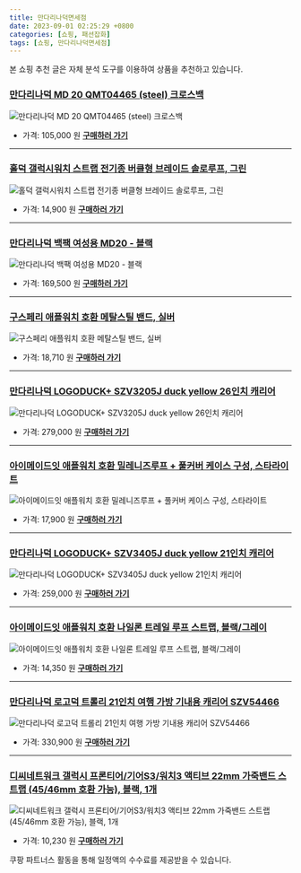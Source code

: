 ```yaml
---
title: 만다리나덕면세점
date: 2023-09-01 02:25:29 +0800
categories: [쇼핑, 패션잡화]
tags: [쇼핑, 만다리나덕면세점]
---
```

본 쇼핑 추천 글은 자체 분석 도구를 이용하여 상품을 추천하고 있습니다.
### [만다리나덕 MD 20 QMT04465 (steel) 크로스백](https://link.coupang.com/re/AFFSDP?lptag=AF1030537&pageKey=7405001393&itemId=19174328702&vendorItemId=86292420533&traceid=V0-153-04b2262069cf8b21&requestid=20230907022529581266312315&token=31850C%7CMIXED)
![만다리나덕 MD 20 QMT04465 (steel) 크로스백](https://ads-partners.coupang.com/image1/G1YL-AtLhV4Oj2AbG4BWZ38bhudShZ2ZUXupLayQlFYyqamBvvkzrX4fxyQWsgqylcq0U7UrdwLJY9bVrqeoWYXilygsi_txPiQYYu5BNPA1eBBFd4jGS1DhfDwZHIFwL3BIuYvIP4kob6bCDjHKhviajrdM5Trgu4j_GrD5coAxfoPHY_dWJnvrIWJFJYYjdKXSwdG146HfkjdkQzAAnikQ_k1WwLxH7BNl2ROcZ3PC4LQK4waaE9fn0bXRkCwQ0GxMst6Hs37O2j6D2h9wv0kgYxIqzTG9YfxgwmIfomW4)
- 가격: 105,000 원
[**구매하러 가기**](https://link.coupang.com/re/AFFSDP?lptag=AF1030537&pageKey=7405001393&itemId=19174328702&vendorItemId=86292420533&traceid=V0-153-04b2262069cf8b21&requestid=20230907022529581266312315&token=31850C%7CMIXED)
---
### [홀덕 갤럭시워치 스트랩 전기종 버클형 브레이드 솔로루프, 그린](https://link.coupang.com/re/AFFSDP?lptag=AF1030537&pageKey=7243937091&itemId=18411855630&vendorItemId=85554255141&traceid=V0-153-b3db487ac7b012f2&clickBeacon=DH2J7EiUBRymGFXV4e9N15NMmnlggMP20pyRp1kvkILPteRKd%2BSGiqsHPr2f%2BMZ1Sx5wi81gKTwIYyDYDQKNzaonYuKTGeiz%2Fg90T%2F9fSGGm%2BPkKDBFngw6T62V4rhuOlRZ%2B3JRfRGUhyfCZABdzE3q1h2nNdU6P7ItyeFQZ5DTvvUA%2FtyenWukoJveO8PAn%2BrT0NqkfM9nWD%2BqycPTOegzdzXdlVlIa%2FjcbXdZ07sMxsCdD1qzeGSAkvp5ZkBWiarv1v13D%2Ff%2Bwp9iC0RqFMEG1kRvkit30Fsb7SSBj6rBsYm%2BalJLr5pRjvPLtZFdI41KEGR6%2BqIqsDWGSEWcnm0YRl%2BrQz8wLlcBUNkWzJx9NI%2FP5h%2FXkeE1KVzgUbDm5TR5NMutL7XAollomTd0kH0%2FeWHE9Jp3O2NILz5mj36IQavrbOW6Ty2EmU5vMKrsYR39dc8FgzZSecN2sH3WNwISgseuZaq9ilys0Kv2eVoapPQzm5u0iWYBzqSwkzJIVTq8w7LKmPuz2nanG3aGGa1lhijH3i3TZIyEKFj9kY2Vb%2F2D16KuwR7DLip6eQHMQvi3SbdhmWTNJO68KSqBTvWdnXezp5pv0BZccEg7tW2NQxqcMiKtc25KVdwASz8WWFagGT2NdE2OEFFUeAreGz16WTtBy3HyQn1JLzfQdbZAifY4XL3QWZu5D7gZYwtJO%2FS%2BFLKAHJRCvQNgkiDEpHWNzBsGWPDU92WC8o9rNoMUuMmGcV0jWCU4YDmixwG%2F%2BqVT%2FKfoH4zRqnZP6kBEvw3ceFao1pDZYG%2FFSJq061v%2BT9b4zyHxkR%2FR6yOOkVNghlyy%2FyAPMWDUg1FNhAYZ7Bhwvx6KjbaJzcfQuCwyoYE8Xact9ez79qOeOmFKaKcFu&requestid=20230907022529581266312315&token=31850C%7CMIXED)
![홀덕 갤럭시워치 스트랩 전기종 버클형 브레이드 솔로루프, 그린](https://ads-partners.coupang.com/image1/kc4uOauMKmILzHfgkeJ7O5EYUBBYWpKr7RlTaV-2B2oR8HeUmxU7HGyyjT-a9OiYFnzKagIbL4FYR_EMNHEfMMZ8_8HGWjJZ8g5z6miDpcbGi4HLJuhTMuR2krTiU3jbSIPMhrzt0l5wrghEhPTn5ZtMi5daARThbkUWEyOrafWGiHUKJKHf1p9XGf7aQdsjXI94Ae8mhJLQRESrrnAiYLgouygEg1TCqcZGRq2dp4b0ooCMxQC3o3KaFZHYQAhX9MCFjOi44MilIbOOh6vZpQeRHX8ytFl8vXE_Mnhj46yFoF-R)
- 가격: 14,900 원
[**구매하러 가기**](https://link.coupang.com/re/AFFSDP?lptag=AF1030537&pageKey=7243937091&itemId=18411855630&vendorItemId=85554255141&traceid=V0-153-b3db487ac7b012f2&clickBeacon=DH2J7EiUBRymGFXV4e9N15NMmnlggMP20pyRp1kvkILPteRKd%2BSGiqsHPr2f%2BMZ1Sx5wi81gKTwIYyDYDQKNzaonYuKTGeiz%2Fg90T%2F9fSGGm%2BPkKDBFngw6T62V4rhuOlRZ%2B3JRfRGUhyfCZABdzE3q1h2nNdU6P7ItyeFQZ5DTvvUA%2FtyenWukoJveO8PAn%2BrT0NqkfM9nWD%2BqycPTOegzdzXdlVlIa%2FjcbXdZ07sMxsCdD1qzeGSAkvp5ZkBWiarv1v13D%2Ff%2Bwp9iC0RqFMEG1kRvkit30Fsb7SSBj6rBsYm%2BalJLr5pRjvPLtZFdI41KEGR6%2BqIqsDWGSEWcnm0YRl%2BrQz8wLlcBUNkWzJx9NI%2FP5h%2FXkeE1KVzgUbDm5TR5NMutL7XAollomTd0kH0%2FeWHE9Jp3O2NILz5mj36IQavrbOW6Ty2EmU5vMKrsYR39dc8FgzZSecN2sH3WNwISgseuZaq9ilys0Kv2eVoapPQzm5u0iWYBzqSwkzJIVTq8w7LKmPuz2nanG3aGGa1lhijH3i3TZIyEKFj9kY2Vb%2F2D16KuwR7DLip6eQHMQvi3SbdhmWTNJO68KSqBTvWdnXezp5pv0BZccEg7tW2NQxqcMiKtc25KVdwASz8WWFagGT2NdE2OEFFUeAreGz16WTtBy3HyQn1JLzfQdbZAifY4XL3QWZu5D7gZYwtJO%2FS%2BFLKAHJRCvQNgkiDEpHWNzBsGWPDU92WC8o9rNoMUuMmGcV0jWCU4YDmixwG%2F%2BqVT%2FKfoH4zRqnZP6kBEvw3ceFao1pDZYG%2FFSJq061v%2BT9b4zyHxkR%2FR6yOOkVNghlyy%2FyAPMWDUg1FNhAYZ7Bhwvx6KjbaJzcfQuCwyoYE8Xact9ez79qOeOmFKaKcFu&requestid=20230907022529581266312315&token=31850C%7CMIXED)
---
### [만다리나덕 백팩 여성용 MD20 - 블랙](https://link.coupang.com/re/AFFSDP?lptag=AF1030537&pageKey=6677956770&itemId=15387883112&vendorItemId=84613572005&traceid=V0-153-c8646796db8f7148&requestid=20230907022529581266312315&token=31850C%7CMIXED)
![만다리나덕 백팩 여성용 MD20 - 블랙](https://ads-partners.coupang.com/image1/_iA6h3PrXgkzBq1u_nxXWtZvIzXrUhz9qnLUFnkMAxZTV-n5L8fChKJQ-uvK8m-1-04MjN9t6oXXgvWv5x199LQPj7k6dOwfCcRbtjIEshhF26TrAug3k3bvlUZmPyvWruHLldCNOAUgZDpONxe-DvmViSuZXtzjSkmyFxzkXk--3g3UQR3I9wdC9D-fYe4ZvPM9PcPaRsvyUxAr5rojhVa71NxxJg8unpcoQtrQSo9GLpEk6nhBlzM5Tjlx5F-5uoNYZJMi41vIvqbJLFJnNjr6sNAHAvgJYqpqGY-ZxQg=)
- 가격: 169,500 원
[**구매하러 가기**](https://link.coupang.com/re/AFFSDP?lptag=AF1030537&pageKey=6677956770&itemId=15387883112&vendorItemId=84613572005&traceid=V0-153-c8646796db8f7148&requestid=20230907022529581266312315&token=31850C%7CMIXED)
---
### [구스페리 애플워치 호환 메탈스틸 밴드, 실버](https://link.coupang.com/re/AFFSDP?lptag=AF1030537&pageKey=1436093808&itemId=2478852282&vendorItemId=70472181698&traceid=V0-153-96b0da26767978b9&clickBeacon=DH2J7EiUBRymGFXV4e9N15NMmnlggMP20pyRp1kvkILPteRKd%2BSGiqsHPr2f%2BMZ1Sx5wi81gKTwIYyDYDQKNzaonYuKTGeiz%2Fg90T%2F9fSGGdkCCPJtSnmHgUDKWsYxiZlRZ%2B3JRfRGUhyfCZABdzE6th8ICjnSt0ItgbE5mT6%2BumwjVT29ZKvdSTtg0EHMIj%2BrT0NqkfM9nWD%2BqycPTOegzdzXdlVlIa%2FjcbXdZ07sMxsCdD1qzeGSAkvp5ZkBWiarv1v13D%2Ff%2Bwp9iC0RqFMGFFbpH2eP6z5%2FF%2BXeuYXZ5Jp3vn%2B3ck83h9FpCEJ7vaPITm0DaElzEgRaNXYZLXL0Ko6OnaHKpJva7VEa11KPlkzuaQ7n6fJTRUEyNtGaLJEc6itA43RSJAcEgjTaHdCqbSNslo7PlbknQ2cSHiACAYfwNhJuEfzg0Ir%2BnlbXAteEsnbmUR1gRYNzJwp%2BA4JdYy5F5eHjRVvXPZLRWX9M2pPQzm5u0iWYBzqSwkzJIVTq8w7LKmPuz2nanG3aGGa1lhijH3i3TZIyEKFj9kY2Vb%2F2D16KuwR7DLip6eQHMQvi3SbdhmWTNJO68KSqBTvWdnXezp5pv0BZccEg7tW2NQxqcMiKtc25KVdwASz8WWFagGT2NdE2OEFFUeAreGz16WTtBy3HyQn1JLzfQdbZAifY4XL3QWZu5D7gZYwtJO%2FS%2BFLKAHJRCvQNgkiDEpHWNzBsGWPDU92WC8o9rNoMUuMmGcV0jWCU4YDmixwG%2F%2BqVT%2FKfoH4zRqnZP6kBEvw3ceFao1pDZYG%2FFSJq061v%2BT9b4zyHxkR%2FR6yOOkVNghlyy%2FyAPMWDUg1FNhAYZ7Bhwvx6KjbaJzcfQuCwyoYE8Xact9ez79qOeOmFKaKcFu&requestid=20230907022529581266312315&token=31850C%7CMIXED)
![구스페리 애플워치 호환 메탈스틸 밴드, 실버](https://ads-partners.coupang.com/image1/wGfTPO2v0aXbxbhVwFKqVxYQedPOx2SCZMaNHQmVU2BZAbLpsifxJAb4SDISOes3cnlZf0UeI4ao0kSZcX7tZ9jMzbJMDPzhpdFF23yiaePPrnH2RZP014hfrcsvk5ZioT1AlIVrN9pRvDmGS5RQkBcFfbkuqIE56MgZayNrUXVLETEhjeydCWXkQ0mF5pgNIHFt4fMS_EvzJIHwi2-M7_p9v62lBS8zPu0zo539dAEd3AWNPYGzjFE7RTWVLz111kZBoj-5g3RgYT1dfga7wAScx0Iy)
- 가격: 18,710 원
[**구매하러 가기**](https://link.coupang.com/re/AFFSDP?lptag=AF1030537&pageKey=1436093808&itemId=2478852282&vendorItemId=70472181698&traceid=V0-153-96b0da26767978b9&clickBeacon=DH2J7EiUBRymGFXV4e9N15NMmnlggMP20pyRp1kvkILPteRKd%2BSGiqsHPr2f%2BMZ1Sx5wi81gKTwIYyDYDQKNzaonYuKTGeiz%2Fg90T%2F9fSGGdkCCPJtSnmHgUDKWsYxiZlRZ%2B3JRfRGUhyfCZABdzE6th8ICjnSt0ItgbE5mT6%2BumwjVT29ZKvdSTtg0EHMIj%2BrT0NqkfM9nWD%2BqycPTOegzdzXdlVlIa%2FjcbXdZ07sMxsCdD1qzeGSAkvp5ZkBWiarv1v13D%2Ff%2Bwp9iC0RqFMGFFbpH2eP6z5%2FF%2BXeuYXZ5Jp3vn%2B3ck83h9FpCEJ7vaPITm0DaElzEgRaNXYZLXL0Ko6OnaHKpJva7VEa11KPlkzuaQ7n6fJTRUEyNtGaLJEc6itA43RSJAcEgjTaHdCqbSNslo7PlbknQ2cSHiACAYfwNhJuEfzg0Ir%2BnlbXAteEsnbmUR1gRYNzJwp%2BA4JdYy5F5eHjRVvXPZLRWX9M2pPQzm5u0iWYBzqSwkzJIVTq8w7LKmPuz2nanG3aGGa1lhijH3i3TZIyEKFj9kY2Vb%2F2D16KuwR7DLip6eQHMQvi3SbdhmWTNJO68KSqBTvWdnXezp5pv0BZccEg7tW2NQxqcMiKtc25KVdwASz8WWFagGT2NdE2OEFFUeAreGz16WTtBy3HyQn1JLzfQdbZAifY4XL3QWZu5D7gZYwtJO%2FS%2BFLKAHJRCvQNgkiDEpHWNzBsGWPDU92WC8o9rNoMUuMmGcV0jWCU4YDmixwG%2F%2BqVT%2FKfoH4zRqnZP6kBEvw3ceFao1pDZYG%2FFSJq061v%2BT9b4zyHxkR%2FR6yOOkVNghlyy%2FyAPMWDUg1FNhAYZ7Bhwvx6KjbaJzcfQuCwyoYE8Xact9ez79qOeOmFKaKcFu&requestid=20230907022529581266312315&token=31850C%7CMIXED)
---
### [만다리나덕 LOGODUCK+ SZV3205J duck yellow 26인치 캐리어](https://link.coupang.com/re/AFFSDP?lptag=AF1030537&pageKey=6610443659&itemId=14987401251&vendorItemId=82210391976&traceid=V0-153-b260cbf51997f0f1&requestid=20230907022529581266312315&token=31850C%7CMIXED)
![만다리나덕 LOGODUCK+ SZV3205J duck yellow 26인치 캐리어](https://ads-partners.coupang.com/image1/1am-u6YUzReKQo1i1ZDPBAzfmdem6fpnmnMVD6HqRpbVFS_t4Q9nP0HGu1u26in0IpvBzE8WPDeb_PLPudWNwZndnXhOo-u5uheJ4EIIqiWwNAzPBo3QH4KOXzha8aqV8oK9cjWxsO-qxX5UndQl_D3iUP_6MMKHnPUeDaxGe9AU1CAt8EYgX9Y_l-vQ_k-aaxiWe9Rr2VBlq5ovMHO23L4T9q_S9VChSoVA_4nn7bMIT7-Fw3HVO1wKtupjnFX3bGo3p4M_fsYtId59RknPmhSuTXfpnH6_sKFmJP6GmGQ=)
- 가격: 279,000 원
[**구매하러 가기**](https://link.coupang.com/re/AFFSDP?lptag=AF1030537&pageKey=6610443659&itemId=14987401251&vendorItemId=82210391976&traceid=V0-153-b260cbf51997f0f1&requestid=20230907022529581266312315&token=31850C%7CMIXED)
---
### [아이메이드잇 애플워치 호환 밀레니즈루프 + 풀커버 케이스 구성, 스타라이트](https://link.coupang.com/re/AFFSDP?lptag=AF1030537&pageKey=7365531955&itemId=18987094774&vendorItemId=86112373026&traceid=V0-153-519abdb74429ec72&clickBeacon=DH2J7EiUBRymGFXV4e9N15NMmnlggMP20pyRp1kvkILPteRKd%2BSGiqsHPr2f%2BMZ1Sx5wi81gKTwIYyDYDQKNzaonYuKTGeiz%2Fg90T%2F9fSGETThGxttEjJ3LFmFArxuN1lRZ%2B3JRfRGUhyfCZABdzE37exj0gwIoxrQ0Mcx9PEtwHWKAELPQ8qEfHZt%2BUfmLC%2BrT0NqkfM9nWD%2BqycPTOegzdzXdlVlIa%2FjcbXdZ07sMxsCdD1qzeGSAkvp5ZkBWiarv1v13D%2Ff%2Bwp9iC0RqFMGEAJlmfKqelUDbzf9Ii7qIZD9ETgBK58H0vmINk%2BcKXchzibc5fx%2B5XNiflMcHjZViKgm9WyNHrAR%2BaBl0njsKdHpFnQCnPTNKPKHeiy1PMluL%2BWBVG1zMEPJD4TN%2BqGk%2FeWHE9Jp3O2NILz5mj36Ko5bOJcTyxHlquD9ToBi%2FPE3rI8hdbyt7ScBdnHj%2FIghbAlCWEib05CfmOGA874fr8zM4tMexYb2oJE7eVCxaTvCHHcygfbktaiabUt0DJPryEJGnZRVUuI1abK4e1UPS%2F1O2C88A9c7zKYnazJ2bVEJUvpyKIn%2FMWNhIoryPDySgFT7jWAr0v0Ut03VUYexePRv1fnMjCH%2B0CoONJdvkwaWYypoZkd7V0%2FjsUWGxObf%2BoAtbiDXtPh39QvIT7cRI83fgWhSPRUmA7NOIUhXivc0QQdj2iESIgi7j3q50qdzIWvsNAisrGhAcNhQn2xV0JO7cdcV7c7JxVlFCn97b0IkWOT0jlb%2FpaN%2Bt3k08%2Fs1MPWsaVzTjiS%2FGfZofBnCLoaKXwDOWnfzXJK7Zw0LUcogydlKx2cxqDE4uIBVCidDS9mWKErl%2FIPlG6kZC5OVO0rJz9ku1u2Gckitf96LRY&requestid=20230907022529581266312315&token=31850C%7CMIXED)
![아이메이드잇 애플워치 호환 밀레니즈루프 + 풀커버 케이스 구성, 스타라이트](https://ads-partners.coupang.com/image1/VceVj3vD00JzUBghVXvwRgiLaRwOHs5u3-zLoFnJsLwGpstSv_SZM5-5IN-hGxM9tE8sVC-JxhtpJ4r1ppeFM4rxvqAD7aCQPBtRHCe4eWIUMiwu_56rMRg8rCg6XH48DiGEi6UYcI6vOyOahih-V-iyMiGi-HEBZ3qrXzOIMllQid688NGyYfe4vTqc671kKC0fHdxyOby6JSVA_0Zh4dy4vCWxSg91hBR6ACOaBDnOonO7n3dSznZSteKWN6HmOmO16JXpgb0U1X3I2VyF8ohvYLJnr_pR56PkK9Q-1qpHHn6DrgE=)
- 가격: 17,900 원
[**구매하러 가기**](https://link.coupang.com/re/AFFSDP?lptag=AF1030537&pageKey=7365531955&itemId=18987094774&vendorItemId=86112373026&traceid=V0-153-519abdb74429ec72&clickBeacon=DH2J7EiUBRymGFXV4e9N15NMmnlggMP20pyRp1kvkILPteRKd%2BSGiqsHPr2f%2BMZ1Sx5wi81gKTwIYyDYDQKNzaonYuKTGeiz%2Fg90T%2F9fSGETThGxttEjJ3LFmFArxuN1lRZ%2B3JRfRGUhyfCZABdzE37exj0gwIoxrQ0Mcx9PEtwHWKAELPQ8qEfHZt%2BUfmLC%2BrT0NqkfM9nWD%2BqycPTOegzdzXdlVlIa%2FjcbXdZ07sMxsCdD1qzeGSAkvp5ZkBWiarv1v13D%2Ff%2Bwp9iC0RqFMGEAJlmfKqelUDbzf9Ii7qIZD9ETgBK58H0vmINk%2BcKXchzibc5fx%2B5XNiflMcHjZViKgm9WyNHrAR%2BaBl0njsKdHpFnQCnPTNKPKHeiy1PMluL%2BWBVG1zMEPJD4TN%2BqGk%2FeWHE9Jp3O2NILz5mj36Ko5bOJcTyxHlquD9ToBi%2FPE3rI8hdbyt7ScBdnHj%2FIghbAlCWEib05CfmOGA874fr8zM4tMexYb2oJE7eVCxaTvCHHcygfbktaiabUt0DJPryEJGnZRVUuI1abK4e1UPS%2F1O2C88A9c7zKYnazJ2bVEJUvpyKIn%2FMWNhIoryPDySgFT7jWAr0v0Ut03VUYexePRv1fnMjCH%2B0CoONJdvkwaWYypoZkd7V0%2FjsUWGxObf%2BoAtbiDXtPh39QvIT7cRI83fgWhSPRUmA7NOIUhXivc0QQdj2iESIgi7j3q50qdzIWvsNAisrGhAcNhQn2xV0JO7cdcV7c7JxVlFCn97b0IkWOT0jlb%2FpaN%2Bt3k08%2Fs1MPWsaVzTjiS%2FGfZofBnCLoaKXwDOWnfzXJK7Zw0LUcogydlKx2cxqDE4uIBVCidDS9mWKErl%2FIPlG6kZC5OVO0rJz9ku1u2Gckitf96LRY&requestid=20230907022529581266312315&token=31850C%7CMIXED)
---
### [만다리나덕 LOGODUCK+ SZV3405J duck yellow 21인치 캐리어](https://link.coupang.com/re/AFFSDP?lptag=AF1030537&pageKey=7405001628&itemId=19174329920&vendorItemId=86292420798&traceid=V0-153-1ee2a98e4003d331&requestid=20230907022529581266312315&token=31850C%7CMIXED)
![만다리나덕 LOGODUCK+ SZV3405J duck yellow 21인치 캐리어](https://ads-partners.coupang.com/image1/f3oiJcrOjycluwczfzjKHmbK5bHWKvJDIr4mWFo71nl9CkJsYSPhxHWvAJsKEZFUgHyEhfjgzag4p977GACuT_gjMlXnNHHC_y1B9n6FPCDpkx36rW1HtxZThJY-klEAhyNR6SdwQtdPGfcjWTGs_p9nqvt-HBsWaZ5sQeaQvuTTpnT-otZtmq5c85omnv0JweXpATAmhkM0N2Gj-Spd43q2e6205z_iSVQL2k11OcuDpEkkX1nTq_kiSWTVw6CMJuqFsR5KQ2spF9niRUcTNCZECmRlfYAx_vKjdfC2oA==)
- 가격: 259,000 원
[**구매하러 가기**](https://link.coupang.com/re/AFFSDP?lptag=AF1030537&pageKey=7405001628&itemId=19174329920&vendorItemId=86292420798&traceid=V0-153-1ee2a98e4003d331&requestid=20230907022529581266312315&token=31850C%7CMIXED)
---
### [아이메이드잇 애플워치 호환 나일론 트레일 루프 스트랩, 블랙/그레이](https://link.coupang.com/re/AFFSDP?lptag=AF1030537&pageKey=6960839713&itemId=16944934945&vendorItemId=84132268746&traceid=V0-153-7938afb1485ce025&clickBeacon=DH2J7EiUBRymGFXV4e9N15NMmnlggMP20pyRp1kvkILPteRKd%2BSGiqsHPr2f%2BMZ1Sx5wi81gKTwIYyDYDQKNzaonYuKTGeiz%2Fg90T%2F9fSGHbDr7kjsVAJX0gkvu1pZLDlRZ%2B3JRfRGUhyfCZABdzE2ZqytH3jcP%2FO3MVmZuvvSZwEL%2BGWAv59gMR1Wgs6CPB%2BrT0NqkfM9nWD%2BqycPTOegzdzXdlVlIa%2FjcbXdZ07sMxsCdD1qzeGSAkvp5ZkBWiarv1v13D%2Ff%2Bwp9iC0RqFMBU0m88uZskr43Ho1KEgZwGdQ9IjF035Odh9ed4W0PFearMgp606%2FaPlT6YaRGZW4ZZvUZXqsvXh812NdCBNNxmoR%2Frg%2Bxn83RaqWWua0V1OLNwjK225XOsJzXC6fGK%2FlqbSNslo7PlbknQ2cSHiACAYfwNhJuEfzg0Ir%2BnlbXAtCqSHG%2BmYLbbFcn3NxN238uZjg%2FYhA%2BxO%2BRyaTwaRTCWpPQzm5u0iWYBzqSwkzJIVTq8w7LKmPuz2nanG3aGGa1lhijH3i3TZIyEKFj9kY2Vb%2F2D16KuwR7DLip6eQHMQvi3SbdhmWTNJO68KSqBTvWdnXezp5pv0BZccEg7tW2NQxqcMiKtc25KVdwASz8WWFagGT2NdE2OEFFUeAreGz16WTtBy3HyQn1JLzfQdbZAifY4XL3QWZu5D7gZYwtJO%2FS%2BFLKAHJRCvQNgkiDEpHWNzBsGWPDU92WC8o9rNoMUuMmGcV0jWCU4YDmixwG%2F%2BqVT%2FKfoH4zRqnZP6kBEvw3ceFao1pDZYG%2FFSJq061v%2BT9b4zyHxkR%2FR6yOOkVNghlyy%2FyAPMWDUg1FNhAYZ7Bhwvx6KjbaJzcfQuCwyoYE8Xact9ez79qOeOmFKaKcFu&requestid=20230907022529581266312315&token=31850C%7CMIXED)
![아이메이드잇 애플워치 호환 나일론 트레일 루프 스트랩, 블랙/그레이](https://ads-partners.coupang.com/image1/E9YaUuiiL_J1SAXUE-RSN8V6L1C_z0sCkGMsQWX2WAfhZFVrKv6eQQp43xlBivh9qLiqs9CUpW0GtC45Mk81l_99s9nVjUmejoSfRWSqYWJzwfXNwqW6JPtR-m_AMRIzxSVTueXFGoiSWvsDebCaAjwM6DrQUbeEBN3TSn-wwypl0GEkRQdObcYKW-lhTbiqomp-eVKkICFyLX-2R_2LL6yIb_ieIQ7uhDUlXJ8zYWzUyetwo5HBnKP-2UVUdtbiTM6qugezpq3JOHQJ2eXC7Y__xr49TtTVPa7h0xQmjZugt4_nlw==)
- 가격: 14,350 원
[**구매하러 가기**](https://link.coupang.com/re/AFFSDP?lptag=AF1030537&pageKey=6960839713&itemId=16944934945&vendorItemId=84132268746&traceid=V0-153-7938afb1485ce025&clickBeacon=DH2J7EiUBRymGFXV4e9N15NMmnlggMP20pyRp1kvkILPteRKd%2BSGiqsHPr2f%2BMZ1Sx5wi81gKTwIYyDYDQKNzaonYuKTGeiz%2Fg90T%2F9fSGHbDr7kjsVAJX0gkvu1pZLDlRZ%2B3JRfRGUhyfCZABdzE2ZqytH3jcP%2FO3MVmZuvvSZwEL%2BGWAv59gMR1Wgs6CPB%2BrT0NqkfM9nWD%2BqycPTOegzdzXdlVlIa%2FjcbXdZ07sMxsCdD1qzeGSAkvp5ZkBWiarv1v13D%2Ff%2Bwp9iC0RqFMBU0m88uZskr43Ho1KEgZwGdQ9IjF035Odh9ed4W0PFearMgp606%2FaPlT6YaRGZW4ZZvUZXqsvXh812NdCBNNxmoR%2Frg%2Bxn83RaqWWua0V1OLNwjK225XOsJzXC6fGK%2FlqbSNslo7PlbknQ2cSHiACAYfwNhJuEfzg0Ir%2BnlbXAtCqSHG%2BmYLbbFcn3NxN238uZjg%2FYhA%2BxO%2BRyaTwaRTCWpPQzm5u0iWYBzqSwkzJIVTq8w7LKmPuz2nanG3aGGa1lhijH3i3TZIyEKFj9kY2Vb%2F2D16KuwR7DLip6eQHMQvi3SbdhmWTNJO68KSqBTvWdnXezp5pv0BZccEg7tW2NQxqcMiKtc25KVdwASz8WWFagGT2NdE2OEFFUeAreGz16WTtBy3HyQn1JLzfQdbZAifY4XL3QWZu5D7gZYwtJO%2FS%2BFLKAHJRCvQNgkiDEpHWNzBsGWPDU92WC8o9rNoMUuMmGcV0jWCU4YDmixwG%2F%2BqVT%2FKfoH4zRqnZP6kBEvw3ceFao1pDZYG%2FFSJq061v%2BT9b4zyHxkR%2FR6yOOkVNghlyy%2FyAPMWDUg1FNhAYZ7Bhwvx6KjbaJzcfQuCwyoYE8Xact9ez79qOeOmFKaKcFu&requestid=20230907022529581266312315&token=31850C%7CMIXED)
---
### [만다리나덕 로고덕 트롤리 21인치 여행 가방 기내용 캐리어 SZV54466](https://link.coupang.com/re/AFFSDP?lptag=AF1030537&pageKey=7325369254&itemId=18796147452&vendorItemId=86069287378&traceid=V0-153-863328c5d990bb91&requestid=20230907022529581266312315&token=31850C%7CMIXED)
![만다리나덕 로고덕 트롤리 21인치 여행 가방 기내용 캐리어 SZV54466](https://ads-partners.coupang.com/image1/5Z4i_r7oJeJ8285K5f7LBhTMVz9b2pzO-ilzUJDEeNX6FvJuTR_QHw_l_tvkPshyFrK1jyxebacOXcfYNIZqYSbY1ullE2NeS-4JS1ZpbEGJUIwrIzQV-XAuhiRTpvjw4PYsub-3JiR1tqan947kO1gb_QZCs73RS4mYsKFxfBe0rZ6j6Szsl2k9-o4bej6iCTzjQC56DAg56fTh9AUF4eAWGKbikN0QJvwdOZe1prKHFoeRLohwft74oOmMAtmRKnS0l2YKl3E1mPrZecPUhiJm04LU3HYpx5pvLYdOJaI=)
- 가격: 330,900 원
[**구매하러 가기**](https://link.coupang.com/re/AFFSDP?lptag=AF1030537&pageKey=7325369254&itemId=18796147452&vendorItemId=86069287378&traceid=V0-153-863328c5d990bb91&requestid=20230907022529581266312315&token=31850C%7CMIXED)
---
### [디씨네트워크 갤럭시 프론티어/기어S3/워치3 액티브 22mm 가죽밴드 스트랩 (45/46mm 호환 가능), 블랙, 1개](https://link.coupang.com/re/AFFSDP?lptag=AF1030537&pageKey=232768943&itemId=739361947&vendorItemId=4866861069&traceid=V0-153-9c2ee4052e4b6134&clickBeacon=DH2J7EiUBRymGFXV4e9N15NMmnlggMP20pyRp1kvkILPteRKd%2BSGiqsHPr2f%2BMZ1Sx5wi81gKTwIYyDYDQKNzaonYuKTGeiz%2Fg90T%2F9fSGEqMg9WkZ8aqlKQG9Utc0YNlRZ%2B3JRfRGUhyfCZABdzEwyIl0GlY7YpRYV0nLd1Y%2Be5UGrouWwZQQH0r3O%2FO0v7%2BrT0NqkfM9nWD%2BqycPTOegzdzXdlVlIa%2FjcbXdZ07sMxsCdD1qzeGSAkvp5ZkBWiarv1v13D%2Ff%2Bwp9iC0RqFMCjoAxTa40%2FT2YNLRXEoZecr7y5C7q%2BCyL6tB49urUk2crVqK%2BwMyFNhBJXdLquuZ3PgsXV1dpHD1nHYn%2FAO05vx3gOhFuw%2BuCqN0qlnFJveaXqo67F1EskHX8A3EK6HfE%2FeWHE9Jp3O2NILz5mj36K4K6OfI%2BDlZkDlx0aKd1YwE9Znj6Ffl9ILCS9Nal%2FnGpedC08PwHDWSIvvgvgqgRywXJ6I72lURIZNe%2BdlJgwCTNMVqLNKH4hI7OakRSWEEbRVbFWpNlY%2FGJGGOIQpJ8cM%2F4Ivc0PQZU74OayBquRaRqULlUOVb3rqxyENCHAihY81xZF0xxufVzFMJgpoGoacRf2sA4dMetb7pZBY4%2B7uopEE5FMhYAKbV2S3So5wJEo1wSjKQQRcYfHXqmdKg2C9VmWgqhJHbQKZV9eGib%2BOgP1LsBsYle2EjRJYJsWT5OGjY9CqtXHgk4sjiXpzPkLzaHWAMmJUHcZpuC8d2dtE7SEhohNtFzC8tuGvbO3hAsGwlakS35R2UJLNh8QsGfEr7VTPsp%2B%2Fo0EjvfBnOKHkIYTK1Mg7%2FG1GiXixfztXJB1kUZ7ssVMM34TgA8aB8P%2BadEGGmSRAK2DuiNZTPwzY&requestid=20230907022529581266312315&token=31850C%7CMIXED)
![디씨네트워크 갤럭시 프론티어/기어S3/워치3 액티브 22mm 가죽밴드 스트랩 (45/46mm 호환 가능), 블랙, 1개](https://ads-partners.coupang.com/image1/lnWmxASiwLALrAYXlny9ndrN0hY7Q239emm5pE3UefipqDHkmQwQ2fsl-XppgHvS2u2iAiGz45Dadc7MIAgP5tBIrQLJ3Im3w0fshEW2ERF-GrSVwUh8TwkPt1qLeZZ31MghJbIzcw2p7v-rSA4KmCQAO_B03q_fyM4J6nOwfdTjGr3sYmoc8KhLVBmKgqDUTvnVfwN_mvm_15fw5mLx50dw5sXeE408IveAsSmghqekQ6BTLsaikQdAe0bXfMl0oZuypjU-EF7dNxTJ7hZOT3mic0vfFA==)
- 가격: 10,230 원
[**구매하러 가기**](https://link.coupang.com/re/AFFSDP?lptag=AF1030537&pageKey=232768943&itemId=739361947&vendorItemId=4866861069&traceid=V0-153-9c2ee4052e4b6134&clickBeacon=DH2J7EiUBRymGFXV4e9N15NMmnlggMP20pyRp1kvkILPteRKd%2BSGiqsHPr2f%2BMZ1Sx5wi81gKTwIYyDYDQKNzaonYuKTGeiz%2Fg90T%2F9fSGEqMg9WkZ8aqlKQG9Utc0YNlRZ%2B3JRfRGUhyfCZABdzEwyIl0GlY7YpRYV0nLd1Y%2Be5UGrouWwZQQH0r3O%2FO0v7%2BrT0NqkfM9nWD%2BqycPTOegzdzXdlVlIa%2FjcbXdZ07sMxsCdD1qzeGSAkvp5ZkBWiarv1v13D%2Ff%2Bwp9iC0RqFMCjoAxTa40%2FT2YNLRXEoZecr7y5C7q%2BCyL6tB49urUk2crVqK%2BwMyFNhBJXdLquuZ3PgsXV1dpHD1nHYn%2FAO05vx3gOhFuw%2BuCqN0qlnFJveaXqo67F1EskHX8A3EK6HfE%2FeWHE9Jp3O2NILz5mj36K4K6OfI%2BDlZkDlx0aKd1YwE9Znj6Ffl9ILCS9Nal%2FnGpedC08PwHDWSIvvgvgqgRywXJ6I72lURIZNe%2BdlJgwCTNMVqLNKH4hI7OakRSWEEbRVbFWpNlY%2FGJGGOIQpJ8cM%2F4Ivc0PQZU74OayBquRaRqULlUOVb3rqxyENCHAihY81xZF0xxufVzFMJgpoGoacRf2sA4dMetb7pZBY4%2B7uopEE5FMhYAKbV2S3So5wJEo1wSjKQQRcYfHXqmdKg2C9VmWgqhJHbQKZV9eGib%2BOgP1LsBsYle2EjRJYJsWT5OGjY9CqtXHgk4sjiXpzPkLzaHWAMmJUHcZpuC8d2dtE7SEhohNtFzC8tuGvbO3hAsGwlakS35R2UJLNh8QsGfEr7VTPsp%2B%2Fo0EjvfBnOKHkIYTK1Mg7%2FG1GiXixfztXJB1kUZ7ssVMM34TgA8aB8P%2BadEGGmSRAK2DuiNZTPwzY&requestid=20230907022529581266312315&token=31850C%7CMIXED)


쿠팡 파트너스 활동을 통해 일정액의 수수료를 제공받을 수 있습니다.
